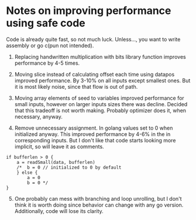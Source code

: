 # Notes on improving performance using safe code

Code is already quite fast, so not much luck. Unless..., you want to write assembly or go c(pun not intended).

1. Replacing handwritten multiplication with bits library function improves performance by 4-5 times.

2. Moving slice instead of calculating offset each time using datapos improved performance. By 3-10% on all inputs except smallest ones. But it is most likely noise, since that flow is out of path.

3. Moving array elements of seed to variables improved performance for small inputs, however on larger inputs sizes there was decline. Decided that this tradeoff is not worth making. Probably optimizer does it, when necessary, anyway.

4. Remove unnecessary assignment. In golang values set to 0 when initialized anyway. This improved performance by 4-6% in the in corresponding inputs. But I don't like that code starts looking more implicit, so will leave it as comments.
```
if bufferlen > 0 {
    a = readSmall(data, bufferlen)
    /* 	b = 0 // initialized to 0 by default
    } else {
        a = 0
        b = 0 */
}   
```

5. One probably can mess with branching and loop unrolling, but I don't think it is worth doing since behavior can change with any go version. Additionally, code will lose its clarity.